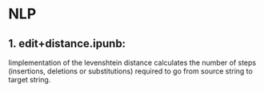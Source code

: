 # NLP
## 1. edit+distance.ipunb:
Iimplementation of the levenshtein distance calculates the number of steps (insertions, deletions or substitutions) required to go from source string to target string.
